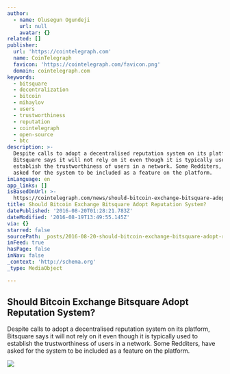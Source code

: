 ```yaml
---
author:
  - name: Olusegun Ogundeji
    url: null
    avatar: {}
related: []
publisher:
  url: 'https://cointelegraph.com'
  name: CoinTelegraph
  favicon: 'https://cointelegraph.com/favicon.png'
  domain: cointelegraph.com
keywords:
  - bitsquare
  - decentralization
  - bitcoin
  - mihaylov
  - users
  - trustworthiness
  - reputation
  - cointelegraph
  - open-source
  - btc
description: >-
  Despite calls to adopt a decentralised reputation system on its platform,
  Bitsquare says it will not rely on it even though it is typically used to
  establish the trustworthiness of users in a network. Some Redditers, have
  asked for the system to be included as a feature on the platform.
inLanguage: en
app_links: []
isBasedOnUrl: >-
  https://cointelegraph.com/news/should-bitcoin-exchange-bitsquare-adopt-reputation-system
title: Should Bitcoin Exchange Bitsquare Adopt Reputation System?
datePublished: '2016-08-20T01:28:21.783Z'
dateModified: '2016-08-19T13:49:55.145Z'
via: {}
starred: false
sourcePath: _posts/2016-08-20-should-bitcoin-exchange-bitsquare-adopt-reputation-system.md
inFeed: true
hasPage: false
inNav: false
_context: 'http://schema.org'
_type: MediaObject

---
```

<article style=""><h1>Should Bitcoin Exchange Bitsquare Adopt Reputation System?</h1><p>Despite calls to adopt a decentralised reputation system on its platform, Bitsquare says it will not rely on it even though it is typically used to establish the trustworthiness of users in a network. Some Redditers, have asked for the system to be included as a feature on the platform.</p><img src="https://cointelegraph.com/images/725_Ly9jb2ludGVsZWdyYXBoLmNvbS9zdG9yYWdlL3VwbG9hZHMvdmlldy9hY2Q1MmYwMDJkZGY5OTNjNGYzNGJjNGM2YzM3YzIzMi5qcGc=.jpg" /></article>